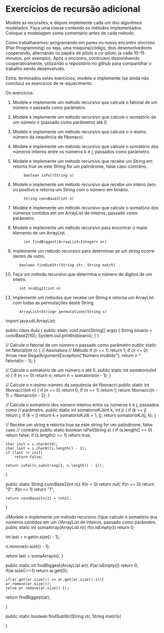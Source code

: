 # Exercícios de recursão adicional

Modele as recursões, e depois implemente cada um dos algorítmos modelados.
Faça uma classe contendo os métodos implementados. Coloque a modelagem como comentário antes de cada método.

Como trabalharemos: programando em pares no nosso encontro síncrono (Pair Programming) ou seja, uma máquina/código, dois desenvolvedores cooperando, alternando os papéis de piloto e co-piloto (a cada 10-15 minutos, por exemplo). Após o encontro, continuem desnvolvendo cooperativamente, utilizando o repositório no github para compartilhar o trabalho sendo desenvolvido.

Extra: terminados estes exercícios, modele e implemente (se ainda não concluiu) os exercícios de re-aquecimento.


Os exercícios:

1. Modele e implemente um método recursivo que calcule o fatorial de um número n passado como parâmetro.

1. Modele e implemente um método recursivo que calcule o somatório de um número n (passado como parâmetro) até 0.

1. Modele e implemente um método recursivo que calcule o n-ésimo número da sequência de fibonacci.

1. Modele e implemente um método recursivo que calcule o somatório dos números inteiros entre os números k e j, passados como parâmetro.

1. Modele e implemente um método recursivo que recebe um String em retorna true se este String for um palíndrome, false caso contrário.
    ``` 
         boolean isPal(String s) 
    ```
1. Modele e implemente um método recursivo que recebe um inteiro zero ou positivo e retorna um String com o número em binário.
    ``` 
         String convBase2(int n) 
    ``` 
1. Modele e implemente um método recursivo que calcule o somatório dos números contidos em um ArrayList de inteiros, passado como parâmetro.

1. Modele e implemente um método recursivo para encontrar o maior elemento de um ArrayList.
    ``` 
         int findBiggest(ArrayList<Integer> ar) 
    ``` 

1. Implemente um método recursivo para determinar se um string ocorre dentro de outro.
	  ``` 
         boolean findSubStr(String str, String match)
	  ``` 
1. Faça um método recursivo que determina o número de dígitos de um inteiro.
	  ``` 
         int nroDigit(int n)
	  ``` 
1. Implemente um métodos que recebe um String e retorna um ArrayList com todas as permutações deste String.
	  ``` 
         ArrayList<String> permutations(String s)
	  ``` 

import java.util.ArrayList;

public class Aula { 
    public static void main(String[] args) { 
        String binario = convBase2(10);
        System.out.println(binario); 
    }
}

// Calcule o fatorial de um número n passado como parâmetro
public static int fatorial(int n) { 
    // Assinatura
    // Método
    if (n == 1)
        return 1;
    if (n <= 0)
        throw new IllegalArgumentException("Número inválido");
    return n * fatorial(n - 1);
}

// Calcule o somatório de um número n até 0.
public static int somatorio(int n) {
    if (n == 0)
        return n;
    return n + somatorio(n - 1);
}

// Calcule o n-ésimo número da sequência de fibonacci
public static int fibonacci(int n) {
    if (n == 0)
        return 0;
    if (n == 1)
        return 1;
    return fibonacci(n - 1) + fibonacci(n - 2);
}

// Calcule o somatório dos número inteiros entre os números k e j, passados como
// parâmetro.
public static int somatorioKJ(int k, int j) {
    if (k == j)
        return j;
    if (k < j)
        return k + somatorioKJ(k + 1, j);
    return somatorioKJ(j, k);
}

// Recebe um string e retorna true se este string for um palíndrome, false caso
// contrário
public static boolean isPal(String s) {
    if (s.length() == 0)
        return false;
    if (s.length() <= 1)
        return true;

    char init = s.charAt(0);
    char last = s.charAt(s.length() - 1);
    if (last != init)
        return false;

    return isPal(s.substring(1, s.length() - 1));

}


public static String convBase2(int n){
    if(n < 0) return null;
    if(n == 0) return "0";
    if(n == 1) return "1";


    return convBase2(n/2) + (n%2);

}

//Modele e implemente um método recursivo 
//que calcule o somatório dos números contidos em um 
//ArrayList de inteiros, passado como parâmetro.
public static int somaArray(ArrayList n){
if(n.isEmpty()) return 0;

int last = n.get(n.size() - 1);

n.remove(n.size() - 1);

return last + somaArray(n);
}


public static int findBiggest(ArrayList<Integer> ar){
    if(ar.isEmpty()) return 0;
    if(ar.size()==1) return ar.get(0);

    if(ar.get(ar.size()) <= ar.get(ar.size()-1)){
    ar.remove(ar.size());
    }else ar.remove(ar.size()-1);

 return findBiggest(ar);

}

public static boolean findSubStr(String str, String match){
    

}


